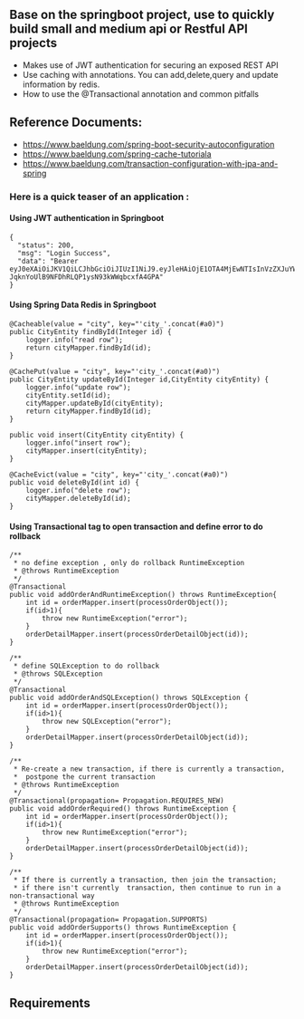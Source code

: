 ## Base on the springboot project, use to quickly build small and medium api or Restful API projects
* Makes use of JWT authentication for securing an exposed REST API
* Use caching with annotations. You can add,delete,query and update information by redis.
* How to use the @Transactional annotation and common pitfalls

## Reference Documents: 
* https://www.baeldung.com/spring-boot-security-autoconfiguration
* https://www.baeldung.com/spring-cache-tutoriala
* https://www.baeldung.com/transaction-configuration-with-jpa-and-spring

### Here is a quick teaser of an application :
#### Using JWT authentication in Springboot
    {
      "status": 200,
      "msg": "Login Success",
      "data": "Bearer eyJ0eXAiOiJKV1QiLCJhbGciOiJIUzI1NiJ9.eyJleHAiOjE1OTA4MjEwNTIsInVzZXJuYW1lIjoiZ2FyeSJ9.6hHez-JqknYoUlB9NFDhRLQP1ysN93kWWqbcxfA4GPA"
    }

#### Using Spring Data Redis in Springboot
    @Cacheable(value = "city", key="'city_'.concat(#a0)")
    public CityEntity findById(Integer id) {
        logger.info("read row");
        return cityMapper.findById(id);
    }

    @CachePut(value = "city", key="'city_'.concat(#a0)")
    public CityEntity updateById(Integer id,CityEntity cityEntity) {
        logger.info("update row");
        cityEntity.setId(id);
        cityMapper.updateById(cityEntity);
        return cityMapper.findById(id);
    }

    public void insert(CityEntity cityEntity) {
        logger.info("insert row");
        cityMapper.insert(cityEntity);
    }

    @CacheEvict(value = "city", key="'city_'.concat(#a0)")
    public void deleteById(int id) {
        logger.info("delete row");
        cityMapper.deleteById(id);
    }

#### Using Transactional tag to open transaction and define error to do rollback
    /**
     * no define exception , only do rollback RuntimeException
     * @throws RuntimeException
     */
    @Transactional
    public void addOrderAndRuntimeException() throws RuntimeException{
        int id = orderMapper.insert(processOrderObject());
        if(id>1){
            throw new RuntimeException("error");
        }
        orderDetailMapper.insert(processOrderDetailObject(id));
    }

    /**
     * define SQLException to do rollback
     * @throws SQLException
     */
    @Transactional
    public void addOrderAndSQLException() throws SQLException {
        int id = orderMapper.insert(processOrderObject());
        if(id>1){
            throw new SQLException("error");
        }
        orderDetailMapper.insert(processOrderDetailObject(id));
    }

    /**
     * Re-create a new transaction, if there is currently a transaction,
     *  postpone the current transaction
     * @throws RuntimeException
     */
    @Transactional(propagation= Propagation.REQUIRES_NEW)
    public void addOrderRequired() throws RuntimeException {
        int id = orderMapper.insert(processOrderObject());
        if(id>1){
            throw new RuntimeException("error");
        }
        orderDetailMapper.insert(processOrderDetailObject(id));
    }

    /**
     * If there is currently a transaction, then join the transaction;
     * if there isn't currently  transaction, then continue to run in a non-transactional way
     * @throws RuntimeException
     */
    @Transactional(propagation= Propagation.SUPPORTS)
    public void addOrderSupports() throws RuntimeException {
        int id = orderMapper.insert(processOrderObject());
        if(id>1){
            throw new RuntimeException("error");
        }
        orderDetailMapper.insert(processOrderDetailObject(id));
    }

## Requirements
    
